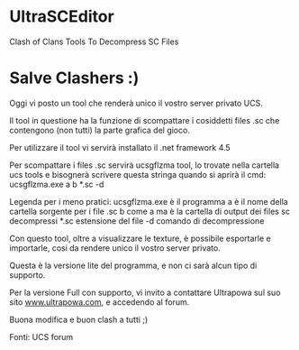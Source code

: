 # UltraSCEditor
Clash of Clans Tools To Decompress SC Files


# Salve Clashers :)

Oggi vi posto un tool che renderà unico il vostro server privato UCS.

Il tool in questione ha la funzione di scompattare i cosiddetti files .sc che contengono (non tutti) la parte grafica del gioco.

Per utilizzare il tool vi servirà installato il .net framework 4.5

Per scompattare i files .sc servirà ucsgflzma tool, lo trovate nella cartella ucs tools
e bisognerà scrivere questa stringa quando si aprirà il cmd:
ucsgflzma.exe a b *.sc -d

Legenda per i meno pratici:
ucsgflzma.exe è il programma
a è il nome della cartella sorgente per i file .sc
b come a ma è la cartella di output dei files sc decompressi
*.sc estensione del file
-d comando di decompressione

Con questo tool, oltre a visualizzare le texture, è possibile esportarle e importarle, cosi da rendere unico il vostro server privato.

Questa è la versione lite del programma, e non ci sarà alcun tipo di supporto.

Per la versione Full con supporto, vi invito a contattare Ultrapowa sul suo sito www.ultrapowa.com, e accedendo al forum.

Buona modifica e buon clash a tutti ;)

Fonti: UCS forum​
